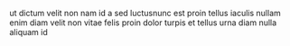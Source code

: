 ut dictum velit non nam id a sed luctusnunc est proin tellus iaculis nullam enim
diam velit non vitae felis proin dolor turpis et tellus urna diam nulla aliquam
id